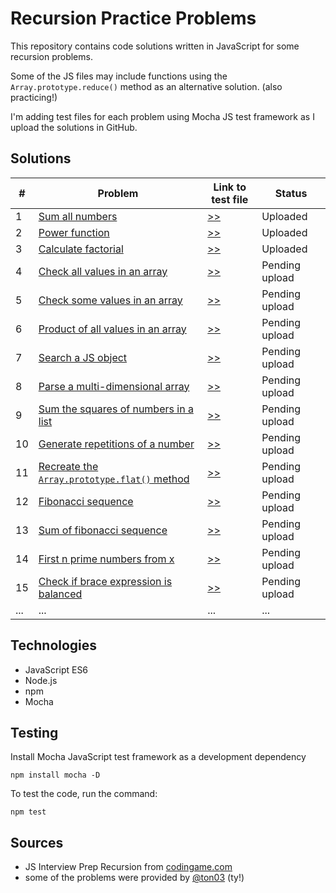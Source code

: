 # Recursion Practice Problems

This repository contains code solutions written in JavaScript for some recursion problems.

Some of the JS files may include functions using the `Array.prototype.reduce()` method as an alternative solution. (also practicing!)

I'm adding test files for each problem using Mocha JS test framework as I upload the solutions in GitHub.

## Solutions

| #   | Problem                                           | Link to test file                | Status         |
| --- | ------------------------------------------------- | -------------------------------- | -------------- |
| 1   | [Sum all numbers](/solutions/01-sum-range.js)     | [>>](/test/01-sum-range-test.js) | Uploaded       |
| 2   | [Power function](/solutions/02-power.js)          | [>>](/test/02-power-test.js)     | Uploaded       |
| 3   | [Calculate factorial](/solutions/03-factorial.js) | [>>](/test/03-factorial-test.js) | Uploaded       |
| 4   | [Check all values in an array]()                  | [>>]()                           | Pending upload |
| 5   | [Check some values in an array]()                 | [>>]()                           | Pending upload |
| 6   | [Product of all values in an array]()             | [>>]()                           | Pending upload |
| 7   | [Search a JS object]()                            | [>>]()                           | Pending upload |
| 8   | [Parse a multi-dimensional array]()               | [>>]()                           | Pending upload |
| 9   | [Sum the squares of numbers in a list]()          | [>>]()                           | Pending upload |
| 10  | [Generate repetitions of a number]()              | [>>]()                           | Pending upload |
| 11  | [Recreate the `Array.prototype.flat()` method]()  | [>>]()                           | Pending upload |
| 12  | [Fibonacci sequence]()                            | [>>]()                           | Pending upload |
| 13  | [Sum of fibonacci sequence]()                     | [>>]()                           | Pending upload |
| 14  | [First n prime numbers from x]()                  | [>>]()                           | Pending upload |
| 15  | [Check if brace expression is balanced]()         | [>>]()                           | Pending upload |
| ... | ...                                               | ...                              | ...            |

## Technologies

- JavaScript ES6
- Node.js
- npm
- Mocha

## Testing

Install Mocha JavaScript test framework as a development dependency

```
npm install mocha -D
```

To test the code, run the command:

```
npm test
```

## Sources

- JS Interview Prep Recursion from [codingame.com](https://www.codingame.com/playgrounds/5422/js-interview-prep-recursion)
- some of the problems were provided by [@ton03](https://github.com/ton03) (ty!)
